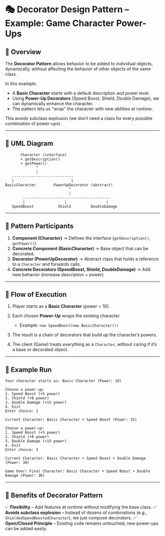 # 🎭 Decorator Design Pattern – Example: Game Character Power-Ups

## 🔹 Overview

The **Decorator Pattern** allows behavior to be added to individual objects, dynamically, without affecting the behavior of other objects of the same class.

In this example:

* A **Basic Character** starts with a default description and power level.
* Using **Power-Up Decorators** (Speed Boost, Shield, Double Damage), we can dynamically enhance the character.
* The pattern lets us "wrap" the character with new abilities at runtime.

This avoids subclass explosion (we don’t need a class for every possible combination of power-ups).

---

## 🔹 UML Diagram

```
       Character (interface)
       + getDescription()
       + getPower()
              ^
              |
   ----------------------------
   |                          |
BasicCharacter        PowerUpDecorator (abstract)
                             ^
                             |
        ----------------------------------------
        |                  |                  |
   SpeedBoost           Shield         DoubleDamage
```

---

## 🔹 Pattern Participants

1. **Component (Character)** → Defines the interface (`getDescription()`, `getPower()`).
2. **Concrete Component (BasicCharacter)** → Base object that can be decorated.
3. **Decorator (PowerUpDecorator)** → Abstract class that holds a reference to a `Character` and forwards calls.
4. **Concrete Decorators (SpeedBoost, Shield, DoubleDamage)** → Add new behavior (increase description + power).

---

## 🔹 Flow of Execution

1. Player starts as a **Basic Character** (power = 10).
2. Each chosen **Power-Up** wraps the existing character.

   * Example: `new SpeedBoost(new BasicCharacter())`
3. The result is a chain of decorators that build up the character’s powers.
4. The client (Game) treats everything as a `Character`, without caring if it’s a base or decorated object.

---

## 🔹 Example Run

```
Your character starts as: Basic Character (Power: 10)

Choose a power-up:
1. Speed Boost (+5 power)
2. Shield (+8 power)
3. Double Damage (+15 power)
4. Exit
Enter choice: 1

Current Character: Basic Character + Speed Boost (Power: 15)

Choose a power-up:
1. Speed Boost (+5 power)
2. Shield (+8 power)
3. Double Damage (+15 power)
4. Exit
Enter choice: 3

Current Character: Basic Character + Speed Boost + Double Damage (Power: 30)

Game Over! Final Character: Basic Character + Speed Boost + Double Damage (Power: 30)
```

---

## 🔹 Benefits of Decorator Pattern

✅ **Flexibility** – Add features at runtime without modifying the base class.
✅ **Avoids subclass explosion** – Instead of dozens of combinations (e.g., `ShieldedSpeedBoostedCharacter`), we just compose decorators.
✅ **Open/Closed Principle** – Existing code remains untouched; new power-ups can be added easily.
